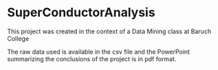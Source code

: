 # SuperConductorAnalysis
This project was created in the context of a Data Mining class at Baruch College

The raw data used is available in the csv file and the PowerPoint summarizing the conclusions of the project is in pdf format.
